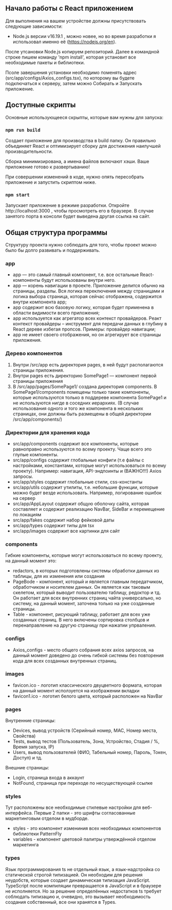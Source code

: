 ## Начало работы с React приложением

Для выполнения на вашем устройстве должны присутствовать следующие зависимости:
- Node.js версии v16.19.1 , можно новее, но во время разработки я использовал именно её (https://nodejs.org/en).

После утсановки Node.js копируем репозиторий.
Далее в командной строке пишем команду 'npm install', которая установит все необходимые пакеты и библиотеки.

Псоле завершения установки необходимо поменять адрес (src/app/configs/Axios_configs.tsx), по которому вы будете подключаться к серверу, затем можно Собирать и Запускать приложение.

## Доступные скрипты

Основные использующееся скрыпты, которые вам нужны для запуска:

### `npm run build`

Создает приложение для производства в build папку.
Он правильно объединяет React и оптимизирует сборку для достижения наилучшей производительности.

Сборка минимизирована, а имена файлов включают хэши.
Ваше приложение готово к развертыванию!

При совершении изменений в коде, нужно опять пересобрать приложение и запустить скриптом ниже.

### `npm start`

Запускает приложение в режиме разработки.
Откройте http://localhost:3000 , чтобы просмотреть его в браузере.
В случае занятого порта в консоли будет выведена другая ссылка на сайт.

## Общая структура программы

Структуру проекта нужно соблюдать для того, чтобы проект можно было бы долго развивать и поддерживать.

### app

- app — это самый главный компонент, т.е. все остальные React-компоненты будут использованы внутри него.
- app — корень навигации в проекте. Приложение делится обычно на страницы, разделы. Вся логика переключения между страницами и логика выбора страница, которая сейчас отображена, содержится внутри компонента app;
- app содержит всю базовую логику, которая будет применена в области видимости всего приложения;
- app используется как агрегатор всех контекст провайдеров. Реакт контекст провайдеры – инструмент для передачи данных в глубину в React дереве избегая пропсов. Примеры: провайдер навигации;
- app не имеет своего отображения, но он агрегирует все страницы приложения.

### Дерево компонентов

1. Внутри /src/app есть директория pages, в ней будут располагаются страницы приложения.
2. Внутри pages есть директорию SomePage1 — компонент первой страницы приложения
3. В /src/app/pages/SomePage1/ создана директория components. В SomePage1/components помещены только такие компоненты, которые используются только в поддереве компонента SomePage1 и не используются нигде в соседних иерархиях. (В случае использования одного и того же компонента в нескольких страницах, они должны быть размещены в общей директории /src/app/components/)

### Директории для хранения кода

- src/app/components содержит все компоненты, которые равноправно используются по всему проекту. Чаще всего это глупые компоненты.
- src/app/configs содержит глобальные конфиги (т.е файлы с настройками, константами, которые могут использоваться по всему проекту). Например: навигация, API-эндпоинты и (ВАЖНО!!!) Axios запросы.
- src/app/styles содержит глобальные стили, css-константы
- src/app/utils содержит утилиты, т.е. небольшие функции, которые можно будет везде использовать. Например, логирование ошибок на сервер
- src/app/AppLayout содержит общую оболочку сайта, которая составляет и содержит реализацию NavBar, SideBar и перемещение по локациям
- src/app/fakes содержит набор фейковой даты
- src/app/types содержит типы для tsx
- src/app/images содержит все картинки для сайт

### components
Гибкие компоненты, которые могут использоваться по всему проекту, на данный момент это:
- redactors, в которых подготовлены системы обработки данных из таблицы, для их изменения или создания
- PageBode - компонент, который и является главным передатчиком, обработчиком и носителем данных. Он является как таковым скелетом, который выводит пользователю таблицу, редоктор и тд. Он работает для всех внутренних страниц чайта универсально, но систему, на данный момент, заточена только на уже созданные страницы.
- Table - компонент, рисующий таблицу, работает для всех уже созданных страниц. В него включены сортировка столбцов и перенаправление на другую страницу при нажатии упрваления.

### configs
- Axios_configs - место общего собрания всех axios запросов, на данный момент доведено до очень гибкой системы без повторения кода для всех созданных внутренных страниц.

### images
- favicon.ico - логотип классического двуцветного формата, которая на данный момент исползуется на изображении вкладки
- favicon1.ico - логотип белого цвета, который расположен на NavBar

### pages
Внутренние страницы:

- Devices, вывод устройств (Серийный номер, MAC, Номер места, Свойства)
- Tests, вывод тестов (Пользователь, Зона, Устройство, Стадия / %, Время запуска, IP)
- Users, вывод пользователей (ФИО, Табельный номер, Пароль, Токен, Доступ)
    и тд.

Внешние страницы:

- Login, страница входа в аккаунт
- NotFound, страница при переходе по несуществующей ссылке

### styles
Тут расположены все необходимые стилевые настройки для веб-интерфейса. Первые 2 папки - это шрифты согласованные маркетинговым отделом в мудборде.

- styles - это компонент измениния всех необходимых компонентов библиотеки PatternFly
- variables - компонент цветовой палитры утверждённой отделом маркетинга

### types
Язык программирования ts не отдельный язык, а язык-надстройка со статической строгой типизацией. Он необходим для решения неудобств, которые создает динамическая типизация JavaScript. TypeScript после компиляции превращается в JavaScript и в браузере не исполняется.
Но за решение определённых недостатков ts требует соблюдать типизацию и, очевидно, это вызывает необходимость создания собственный, все они хранятся в Types.